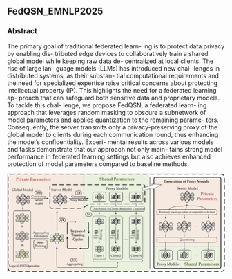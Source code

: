 ## FedQSN_EMNLP2025
### Abstract
The primary goal of traditional federated learn-
ing is to protect data privacy by enabling dis-
tributed edge devices to collaboratively train a
shared global model while keeping raw data de-
centralized at local clients. The rise of large lan-
guage models (LLMs) has introduced new chal-
lenges in distributed systems, as their substan-
tial computational requirements and the need
for specialized expertise raise critical concerns
about protecting intellectual property (IP). This
highlights the need for a federated learning ap-
proach that can safeguard both sensitive data
and proprietary models. To tackle this chal-
lenge, we propose FedQSN, a federated learn-
ing approach that leverages random masking to
obscure a subnetwork of model parameters and
applies quantization to the remaining parame-
ters. Consequently, the server transmits only a
privacy-preserving proxy of the global model to
clients during each communication round, thus
enhancing the model’s confidentiality. Experi-
mental results across various models and tasks
demonstrate that our approach not only main-
tains strong model performance in federated
learning settings but also achieves enhanced
protection of model parameters compared to
baseline methods.

![main_graph](source/main.jpg)
